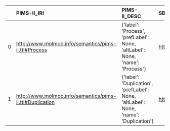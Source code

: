 |    | PIMS-II_IRI                                              | PIMS-II_DESC                                                                         | SBO_IRI                              | SBO_DESC                 |
|---:|:---------------------------------------------------------|:-------------------------------------------------------------------------------------|:-------------------------------------|:-------------------------|
|  0 | http://www.molmod.info/semantics/pims-ii.ttl#Process     | {'label': 'Process', 'prefLabel': None, 'altLabel': None, 'name': 'Process'}         | http://biomodels.net/SBO/SBO_0000375 | {'label': 'Process'}     |
|  1 | http://www.molmod.info/semantics/pims-ii.ttl#Duplication | {'label': 'Duplication', 'prefLabel': None, 'altLabel': None, 'name': 'Duplication'} | http://biomodels.net/SBO/SBO_0000203 | {'label': 'Duplication'} |
